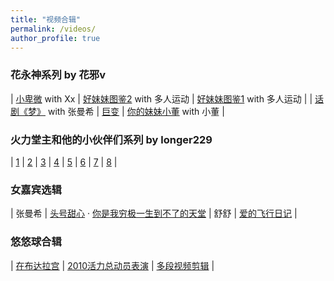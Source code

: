 ```yaml
---
title: "视频合辑"
permalink: /videos/
author_profile: true
---
```


### 花永神系列 by 花邪v

| [小卑微](https://yuba.douyu.com/p/320430661616861100) with Xx | [好妹妹图鉴2](https://yuba.douyu.com/p/946137141610386419) with 多人运动 | [好妹妹图鉴1](https://yuba.douyu.com/p/198854931586759899) with 多人运动 | 
| [话剧《梦》](https://www.bilibili.com/video/BV1Eh411R7sd) with 张曼希 | [巨变](https://www.bilibili.com/video/BV1Lt4y1D734) | [你的妹妹小董](https://www.bilibili.com/video/BV1nZ4y1H7tV) with 小董 | 

### 火力堂主和他的小伙伴们系列 by longer229

| [1](https://www.bilibili.com/video/BV1bW411W7nX) | [2](https://www.bilibili.com/video/BV1bW411W7ni) | [3](https://www.bilibili.com/video/BV1CW411W7eR)
| [4](https://www.bilibili.com/video/BV1CW411W7vu) | [5](https://www.bilibili.com/video/BV1CW411W7as) | [6](https://www.bilibili.com/video/BV1CW411W7Y5)
| [7](https://www.bilibili.com/video/BV1CW411W7F9) | [8](https://www.bilibili.com/video/BV1kW411W7ah) |

### 女嘉宾选辑

| 张曼希 | [头号甜心](https://yuba.douyu.com/p/490311571592487677) · [你是我穷极一生到不了的天堂](https://yuba.douyu.com/p/392852661591064413) 
| 舒舒 | [爱的飞行日记](https://yuba.douyu.com/p/765192541611244940) |

### 悠悠球合辑

| [在布达拉宫](https://yuba.douyu.com/p/107953551566399070) | [2010活力总动员表演](https://yuba.douyu.com/p/627815321546306635) | [多段视频剪辑](https://yuba.douyu.com/p/188426961586233263) | 
